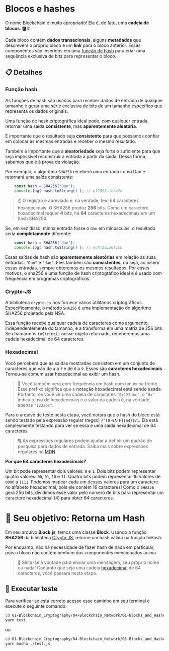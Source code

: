 # Blocos e hashes

O nome Blockchain é muito apropriado! Ela é, de fato, uma **cadeia de blocos**. 🅱️⛓

Cada bloco contém **dados transacionais**, alguns **metadados** que descrevem o próprio bloco e um **link** para o bloco anterior. Esses componentes são inseridos em uma [função de hash](#funcao-hash) para criar uma sequência exclusiva de bits para representar o bloco.



## 📋 Detalhes

<a id="funcao-hash"></a>

### Função hash

As funções de hash são usadas para receber dados de entrada de qualquer tamanho e gerar uma série exclusiva de bits de um tamanho específico que representa os dados originais.

Uma função de hash criptográfica ideal pode, com qualquer entrada, retornar uma saída **consistente**, mas **aparentemente aleatória**.

É importante que o resultado seja **consistente** para que possamos confiar em colocar as mesmas entradas e receber o mesmo resultado.

Também é importante que a **aleatoriedade** seja forte o suficiente para que seja impossível reconstruir a entrada a partir da saída. Dessa forma, sabemos que é à prova de violação.

Por exemplo, o algoritmo `SHA256` receberá uma entrada como Dan e retornará uma saída consistente:

```javascript
    const hash = SHA256("Dan");
    console.log( hash.toString() ); // b12595…1cbe7e
```

> ☝ O registro é abreviado e, na verdade, tem 64 caracteres hexadecimais. O SHA256 produz **256** bits. Como um caractere hexadecimal requer **4** bits, há **64** caracteres hexadecimais em um hash SHA256.

Se, em vez disso, minha entrada fosse o `dan` em minúsculas, o resultado seria **completamente** diferente:

```javascript
    const hash = SHA256("dan");
    console.log( hash.toString() ); // ec4f2d…56f1cb
```

Essas saídas de hash são **aparentemente aleatórias** em relação às suas entradas: `"Dan"` e `"dan"`. Eles também são **consistentes**, ou seja, ao inserir essas entradas, sempre obteremos os mesmos resultados. Por esses motivos, o sha256 é uma função de hash criptográfico ideal e é usado com frequência em programas criptográficos.

<a id="cripto-js"></a>

### Crypto-JS

A biblioteca `crypto-js` nos fornece vários utilitários criptográficos. Especificamente, o método `SHA256` é uma implementação do algoritmo SHA256 projetado pela NSA.

Essa função recebe qualquer cadeia de caracteres como argumento, independentemente do tamanho, e a transforma em uma matriz de 256 bits. Se chamarmos `toString()` nesse objeto retornado, receberemos uma cadeia hexadecimal de 64 caracteres.

<a id="hexadecimal"></a>

### Hexadecimal
Você perceberá que as saídas mostradas consistem em um conjunto de caracteres que vão de `a` a `f` e de `0` a `9`. Esses são **caracteres hexadecimais**. Tornou-se comum usar hexadecimal ao exibir um hash.

> 🧐 Você também verá com frequência um hash com um `0x` na frente. Esse prefixo significa que a **notação hexadecimal está sendo usada**. Portanto, se você vir uma cadeia de caracteres `"0x123abc"`, o "`0x"` indica o uso de hexadecimais e o valor da cadeia é, na verdade, apenas `"123abc"`.

Para o arquivo de teste nesta etapa, você notará que o hash do bloco está sendo testado pela expressão regular (regex) `/^[0-9A-F]{64}$/i`. Ela está simplesmente testando para ver se essa é uma saída hexadecimal de 64 caracteres.

> 🔠 As expressões regulares podem ajudar a definir um padrão de pesquisa para dados de entrada. Saiba mais sobre expressões regulares na [MDN](https://developer.mozilla.org/pt-BR/docs/Web/JavaScript/Guide/Regular_Expressions)

**Por que 64 caracteres hexadecimais?**

Um bit pode representar dois valores: `0` e `1`. Dois bits podem representar quatro valores: `00`, `01`, `10` e `11`. Quatro bits podem representar 16 valores de `0000` a `1111`. Podemos mapear cada um desses valores para um caractere no alfabeto hexadecimal, pois ele contém 16 caracteres! Como o `SHA256` gera 256 bits, dividimos esse valor pelo número de bits para representar um caractere hexadecimal (4) para obter 64 caracteres.

# 🏁 Seu objetivo: Retorna um Hash

Em seu arquivo **Block.js**, temos uma classe **Block**. Usando a função **SHA256** da biblioteca [Crypto JS](#cripto-js), retorne um hash válido na função toHash.

Por enquanto, não há necessidade de fazer hash de nada em particular, pois o bloco não contém nenhum dos componentes mencionados acima.

> 🎨 Sinta-se à vontade para enviar uma mensagem, seu próprio nome ou nada! Contanto que seja uma cadeia [hexadecimal](#hexadecimal) de 64 caracteres, você passará nesta etapa.

## 🧪 Executar teste

Para verificar se está correto acesse esse caminho em seu terminal e execute o seguinte comando:

```bash
cd 01-Blockchain_Cryptography/04-Blockchain_Network/01-Blocks_and_Hashes/src
yarn test
```

ou 

```bash
cd 01-Blockchain_Cryptography/04-Blockchain_Network/01-Blocks_and_Hashes/src
yarn mocha ./test.js
```